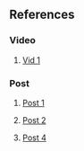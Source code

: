 ## References

### Video

1. [Vid 1](https://www.canva.com/design/DAFo9BOFLs0/d9XqWYd1lIXTs0QSKrGc1A/watch?utm_content=DAFo9BOFLs0&utm_campaign=designshare&utm_medium=link&utm_source=publishsharelink)

### Post

1. [Post 1](https://www.canva.com/design/DAFo8zDIckw/KeP-1_mi-CwqwWejFVr7uw/edit?utm_content=DAFo8zDIckw&utm_campaign=designshare&utm_medium=link2&utm_source=sharebutton)

2. [Post 2](https://www.canva.com/design/DAFo8UizOzc/yUNQujjuO8LgdvuYsYAQTA/edit?utm_content=DAFo8UizOzc&utm_campaign=designshare&utm_medium=link2&utm_source=sharebutton)

3. [Post 4](https://www.canva.com/design/DAFo7tTk4AU/mG3f0Ek_Wj8Y2lpz-Buosg/view)

